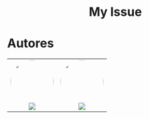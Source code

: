 <h1 align="center">My Issue</h1>

Autores
=======

<table>
  <tr>
    <td align="center"><a href="https://www.linkedin.com/in/victor-daniel-46a0831b4/"><img style="border-radius: 50%;" src="https://avatars.githubusercontent.com/u/42839818?s=96&v=4" width="100px;" alt=""/></a><br /><a href="https://www.linkedin.com/in/victor-daniel-46a0831b4/" title="Victor Daniel Manfrini Pires"><img href="https://www.linkedin.com/in/victor-daniel-46a0831b4/" src="https://img.shields.io/badge/-VictoDaniel-0077B5?style=flat&logo=Linkedin&logoColor=white&link=https://https://www.linkedin.com/in/victor-daniel-46a0831b4/"></a></td> 
    <td align="center"><a href="https://www.linkedin.com/in/rafael-rampim-soratto-a42793190/"><img style="border-radius: 50%;" src="https://avatars.githubusercontent.com/u/38047989?v=4" width="100px;" alt=""/></a><br /><a href="https://www.linkedin.com/in/rafael-rampim-soratto-a42793190/" title="Rafael Soratto"><img href="https://www.linkedin.com/in/rafael-rampim-soratto-a42793190/" src="https://img.shields.io/badge/-RafaelSoratto-0077B5?style=flat&logo=Linkedin&logoColor=white&link=https://www.linkedin.com/in/rafael-rampim-soratto-a42793190/"></a></td>
  </tr>
</table>
